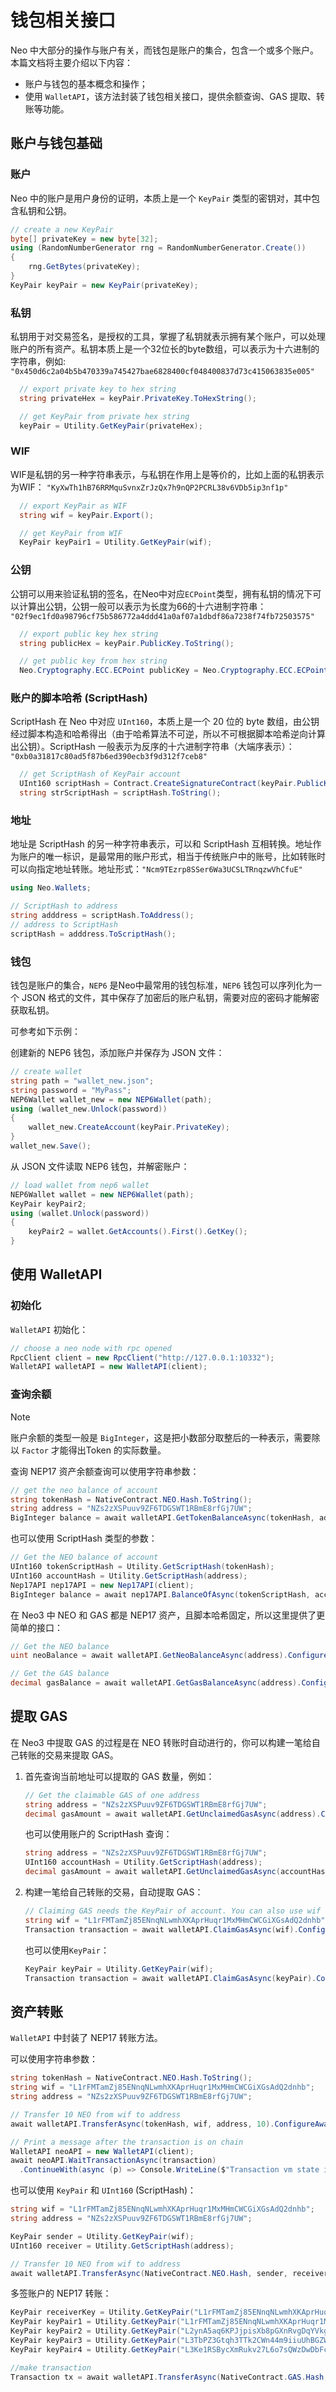 # 钱包相关接口

Neo 中大部分的操作与账户有关，而钱包是账户的集合，包含一个或多个账户。本篇文档将主要介绍以下内容：

- 账户与钱包的基本概念和操作；
- 使用 `WalletAPI`，该方法封装了钱包相关接口，提供余额查询、GAS 提取、转账等功能。

## 账户与钱包基础

### 账户

Neo 中的账户是用户身份的证明，本质上是一个 `KeyPair` 类型的密钥对，其中包含私钥和公钥。

```c# 
// create a new KeyPair
byte[] privateKey = new byte[32];
using (RandomNumberGenerator rng = RandomNumberGenerator.Create())
{
    rng.GetBytes(privateKey);
}
KeyPair keyPair = new KeyPair(privateKey);
```

### 私钥

私钥用于对交易签名，是授权的工具，掌握了私钥就表示拥有某个账户，可以处理账户的所有资产。私钥本质上是一个32位长的byte数组，可以表示为十六进制的字符串，例如:
`"0x450d6c2a04b5b470339a745427bae6828400cf048400837d73c415063835e005"`

```c# 
  // export private key to hex string
  string privateHex = keyPair.PrivateKey.ToHexString();

  // get KeyPair from private hex string
  keyPair = Utility.GetKeyPair(privateHex);
```

### WIF

WIF是私钥的另一种字符串表示，与私钥在作用上是等价的，比如上面的私钥表示为WIF：
`"KyXwTh1hB76RRMquSvnxZrJzQx7h9nQP2PCRL38v6VDb5ip3nf1p"`

```c# 
  // export KeyPair as WIF
  string wif = keyPair.Export();

  // get KeyPair from WIF
  KeyPair keyPair1 = Utility.GetKeyPair(wif);
```

### 公钥

公钥可以用来验证私钥的签名，在Neo中对应`ECPoint`类型，拥有私钥的情况下可以计算出公钥，公钥一般可以表示为长度为66的十六进制字符串：
`"02f9ec1fd0a98796cf75b586772a4ddd41a0af07a1dbdf86a7238f74fb72503575"`

```c# 
  // export public key hex string
  string publicHex = keyPair.PublicKey.ToString();

  // get public key from hex string
  Neo.Cryptography.ECC.ECPoint publicKey = Neo.Cryptography.ECC.ECPoint.Parse(publicHex, Neo.Cryptography.ECC.ECCurve.Secp256r1);
```

### 账户的脚本哈希 (ScriptHash)

ScriptHash 在 Neo 中对应 `UInt160`，本质上是一个 20 位的 byte 数组，由公钥经过脚本构造和哈希得出（由于哈希算法不可逆，所以不可根据脚本哈希逆向计算出公钥）。ScriptHash 一般表示为反序的十六进制字符串（大端序表示）：
`"0xb0a31817c80ad5f87b6ed390ecb3f9d312f7ceb8"`

```c# 
  // get ScriptHash of KeyPair account
  UInt160 scriptHash = Contract.CreateSignatureContract(keyPair.PublicKey).ScriptHash;
  string strScriptHash = scriptHash.ToString();
```

### 地址

地址是 ScriptHash 的另一种字符串表示，可以和 ScriptHash 互相转换。地址作为账户的唯一标识，是最常用的账户形式，相当于传统账户中的账号，比如转账时可以向指定地址转账。地址形式：`"Ncm9TEzrp8SSer6Wa3UCSLTRnqzwVhCfuE"`

```c# 
using Neo.Wallets;

// ScriptHash to address
string adddress = scriptHash.ToAddress();
// address to ScriptHash
scriptHash = adddress.ToScriptHash();
```

### 钱包

钱包是账户的集合，`NEP6` 是Neo中最常用的钱包标准，`NEP6` 钱包可以序列化为一个 JSON 格式的文件，其中保存了加密后的账户私钥，需要对应的密码才能解密获取私钥。

可参考如下示例：

创建新的 NEP6 钱包，添加账户并保存为 JSON 文件：

```c# 
// create wallet
string path = "wallet_new.json";
string password = "MyPass";
NEP6Wallet wallet_new = new NEP6Wallet(path);
using (wallet_new.Unlock(password))
{
    wallet_new.CreateAccount(keyPair.PrivateKey);
}
wallet_new.Save();
```

从 JSON 文件读取 NEP6 钱包，并解密账户：

```c# 
// load wallet from nep6 wallet
NEP6Wallet wallet = new NEP6Wallet(path);
KeyPair keyPair2;
using (wallet.Unlock(password))
{
    keyPair2 = wallet.GetAccounts().First().GetKey();
}
```

## 使用 WalletAPI

### 初始化

`WalletAPI` 初始化：

```c#
// choose a neo node with rpc opened
RpcClient client = new RpcClient("http://127.0.0.1:10332");
WalletAPI walletAPI = new WalletAPI(client);
```

### 查询余额

> [!Note]
>
> 账户余额的类型一般是 `BigInteger`，这是把小数部分取整后的一种表示，需要除以 `Factor` 才能得出Token 的实际数量。

查询 NEP17 资产余额查询可以使用字符串参数：

```c#
// get the neo balance of account
string tokenHash = NativeContract.NEO.Hash.ToString();
string address = "NZs2zXSPuuv9ZF6TDGSWT1RBmE8rfGj7UW";
BigInteger balance = await walletAPI.GetTokenBalanceAsync(tokenHash, address).ConfigureAwait(false);
```

也可以使用 ScriptHash 类型的参数：

```c#
// Get the NEO balance of account
UInt160 tokenScriptHash = Utility.GetScriptHash(tokenHash);
UInt160 accountHash = Utility.GetScriptHash(address);
Nep17API nep17API = new Nep17API(client);
BigInteger balance = await nep17API.BalanceOfAsync(tokenScriptHash, accountHash).ConfigureAwait(false);
```

在 Neo3 中 NEO 和 GAS 都是 NEP17 资产，且脚本哈希固定，所以这里提供了更简单的接口：

```c#
// Get the NEO balance
uint neoBalance = await walletAPI.GetNeoBalanceAsync(address).ConfigureAwait(false);

// Get the GAS balance
decimal gasBalance = await walletAPI.GetGasBalanceAsync(address).ConfigureAwait(false);
```

## 提取 GAS

在 Neo3 中提取 GAS 的过程是在 NEO 转账时自动进行的，你可以构建一笔给自己转账的交易来提取 GAS。

1. 首先查询当前地址可以提取的 GAS 数量，例如：

    ```c#
    // Get the claimable GAS of one address
    string address = "NZs2zXSPuuv9ZF6TDGSWT1RBmE8rfGj7UW";
    decimal gasAmount = await walletAPI.GetUnclaimedGasAsync(address).ConfigureAwait(false);
    ```
    
    也可以使用账户的 ScriptHash 查询：

    ```c#
    string address = "NZs2zXSPuuv9ZF6TDGSWT1RBmE8rfGj7UW";
    UInt160 accountHash = Utility.GetScriptHash(address);
    decimal gasAmount = await walletAPI.GetUnclaimedGasAsync(accountHash).ConfigureAwait(false);
    ```

2. 构建一笔给自己转账的交易，自动提取 GAS：

    ```c#
    // Claiming GAS needs the KeyPair of account. You can also use wif or private key hex string
    string wif = "L1rFMTamZj85ENnqNLwmhXKAprHuqr1MxMHmCWCGiXGsAdQ2dnhb";
    Transaction transaction = await walletAPI.ClaimGasAsync(wif).ConfigureAwait(false);
    ```
    也可以使用`KeyPair`：
    
    ```c#
    KeyPair keyPair = Utility.GetKeyPair(wif);
    Transaction transaction = await walletAPI.ClaimGasAsync(keyPair).ConfigureAwait(false);
    ```

## 资产转账

`WalletAPI` 中封装了 NEP17 转账方法。

可以使用字符串参数：

```c#
string tokenHash = NativeContract.NEO.Hash.ToString();
string wif = "L1rFMTamZj85ENnqNLwmhXKAprHuqr1MxMHmCWCGiXGsAdQ2dnhb";
string address = "NZs2zXSPuuv9ZF6TDGSWT1RBmE8rfGj7UW";

// Transfer 10 NEO from wif to address
await walletAPI.TransferAsync(tokenHash, wif, address, 10).ConfigureAwait(false);

// Print a message after the transaction is on chain
WalletAPI neoAPI = new WalletAPI(client);
await neoAPI.WaitTransactionAsync(transaction)
  .ContinueWith(async (p) => Console.WriteLine($"Transaction vm state is  {(await p).VMState}"));
```
也可以使用 `KeyPair` 和  `UInt160` (ScriptHash)：

```c#
string wif = "L1rFMTamZj85ENnqNLwmhXKAprHuqr1MxMHmCWCGiXGsAdQ2dnhb";
string address = "NZs2zXSPuuv9ZF6TDGSWT1RBmE8rfGj7UW";

KeyPair sender = Utility.GetKeyPair(wif);
UInt160 receiver = Utility.GetScriptHash(address);

// Transfer 10 NEO from wif to address
await walletAPI.TransferAsync(NativeContract.NEO.Hash, sender, receiver, 10).ConfigureAwait(false);
```

多签账户的 NEP17 转账：

```C#
KeyPair receiverKey = Utility.GetKeyPair("L1rFMTamZj85ENnqNLwmhXKAprHuqr1MxMHmCWCGiXGsAdQ2dnhb");
KeyPair keyPair1 = Utility.GetKeyPair("L1rFMTamZj85ENnqNLwmhXKAprHuqr1MxMHmCWCGiXGsAdQ2dnhb");
KeyPair keyPair2 = Utility.GetKeyPair("L2ynA5aq6KPJjpisXb8pGXnRvgDqYVkgC2Rw85GM51B9W33YcdiZ");
KeyPair keyPair3 = Utility.GetKeyPair("L3TbPZ3Gtqh3TTk2CWn44m9iiuUhBGZWoDJQuvVw5Zbx5NAjPbdb");
KeyPair keyPair4 = Utility.GetKeyPair("L3Ke1RSBycXmRukv27L6o7sQWzDwDbFcbfR9oBBwXbCKHdBvb4ZM");

//make transaction 
Transaction tx = await walletAPI.TransferAsync(NativeContract.GAS.Hash, 3, new ECPoint[] { keyPair1.PublicKey, keyPair2.PublicKey, keyPair3.PublicKey, keyPair4.PublicKey }, new KeyPair[] { keyPair1, keyPair2, keyPair3 }, Contract.CreateSignatureContract(receiverKey.PublicKey).ScriptHash, new BigInteger(10 * NativeContract.GAS.Factor)).ConfigureAwait(false);
```



